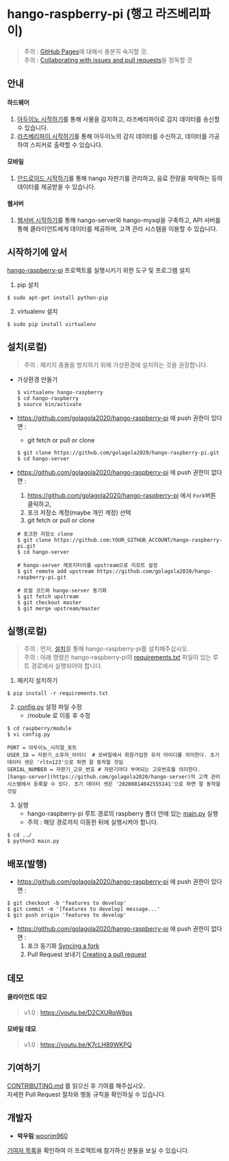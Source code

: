 # hango-raspberry-pi (행고 라즈베리파이)
> 주의 : [GitHub Pages](https://pages.github.com/)에 대해서 충분히 숙지할 것.  
주의 : [Collaborating with issues and pull requests](https://docs.github.com/en/github/collaborating-with-issues-and-pull-requests)을 정독할 것

## 안내
#### 하드웨어
   1. [아두이노 시작하기](https://github.com/golagola2020/hango-arduino)를 통해 사물을 감지하고, 라즈베리파이로 감지 데이터를 송신할 수 있습니다.
   2. [라즈베리파이 시작하기](https://github.com/golagola2020/hango-raspberry-pi)를 통해 아두이노의 감지 데이터를 수신하고, 데이터를 가공하여 스피커로 출력할 수 있습니다.
   
#### 모바일
   1. [안드로이드 시작하기](https://github.com/golagola2020/hango-mobile)를 통해 hango 자판기를 관리하고, 음료 잔량을 파악하는 등의 데이터를 제공받을 수 있습니다.
   
#### 웹서버
   1. [웹서버 시작하기](https://github.com/golagola2020/hango-server)를 통해 hango-server와 hango-mysql을 구축하고, API 서버를 통해 클라이언트에게 데이터를 제공하며, 고객 관리 시스템을 이용할 수 있습니다.
   
## 시작하기에 앞서
[hango-raspberry-pi](https://github.com/golagola2020/hango-raspberry-pi) 프로젝트를 실행시키기 위한 도구 및 프로그램 설치
   1. pip 설치
   ```
   $ sudo apt-get install python-pip
   ```
   2. virtualenv 설치
   ```
   $ sudo pip install virtualenv
   ```

## 설치(로컬)
> 주의 : 패키지 충돌을 방지하기 위해 가상환경에 설치하는 것을 권장합니다.
* 가상환경 만들기
   ```
   $ virtualenv hango-raspberry
   $ cd hango-raspberry
   $ source bin/activate
   ```
   
* https://github.com/golagola2020/hango-raspberry-pi 에 push 권한이 있다면 :  
   * git fetch or pull or clone
   ```
   $ git clone https://github.com/golagola2020/hango-raspberry-pi.git
   $ cd hango-server
   ```

* https://github.com/golagola2020/hango-raspberry-pi 에 push 권한이 없다면 :  
   1. https://github.com/golagola2020/hango-raspberry-pi 에서 ```Fork```버튼 클릭하고,
   2. 포크 저장소 계정(maybe 개인 계정) 선택
   3. git fetch or pull or clone
   ```
   # 포크한 저장소 clone
   $ git clone https://github.com:YOUR_GITHUB_ACCOUNT/hango-raspberry-pi.git
   $ cd hango-server
   
   # hango-server 레포지터리를 upstream으로 리모트 설정
   $ git remote add upstream https://github.com/golagola2020/hango-raspberry-pi.git
   
   # 로컬 코드와 hango-server 동기화
   $ git fetch upstream
   $ git checkout master
   $ git merge upstream/master
   ```

## 실행(로컬)
> 주의 : 먼저, [설치](https://github.com/golagola2020/hango-raspberry-pi#설치로컬)를 통해 hango-raspberry-pi를 설치해주십시오.    
> 주의 : 아래 명령은 hango-raspberry-pi의 [requirements.txt](https://github.com/golagola2020/hango-raspberry-pi/blob/master/requirements.txt) 파일이 있는 루트 경로에서 실행되어야 합니다.
   1. 패키지 설치하기
   ```
   $ pip install -r requirements.txt
   ```
   2. [config.py](https://github.com/golagola2020/hango-raspberry-pi/blob/master/raspberry/module/config.py) 설정 파일 수정
      * /mobule 로 이동 후 수정
   ```
   $ cd raspberry/module
   $ vi config.py
   ```      
   ```python3
   PORT = 아두이노_시리얼_포트
   USER_ID = 자판기_소유자_아이디  # 모바일에서 회원가입한 유저 아이디를 의미한다. 초기 데이터 셋은 'rltn123'으로 하면 잘 동작할 것임
   SERIAL_NUMBER = 자판기_고유_번호 # 자판기마다 부여되는 고유번호를 의미한다. [hango-server](https://github.com/golagola2020/hango-server)의 고객 관리 시스템에서 등록할 수 있다. 초기 데이터 셋은 '20200814042555141'으로 하면 잘 동작할 것임
   ```
   3. 실행
      * hango-raspberry-pi 루트 경로의 raspberry 폴더 안에 있는 [main.py](https://github.com/golagola2020/hango-raspberry-pi/blob/master/raspberry/main.py) 실행
      * 주의 : 해당 경로까지 이동한 뒤에 실행시켜야 합니다.
   ```
   $ cd ../
   $ python3 main.py
   ```
   
## 배포(발행)

* https://github.com/golagola2020/hango-raspberry-pi 에 push 권한이 있다면 :  
```
$ git checkout -b 'features to develop'
$ git commit -m '[features to develop] message...'
$ git push origin 'features to develop'
```

* https://github.com/golagola2020/hango-raspberry-pi 에 push 권한이 없다면 :  
   1. 포크 동기화 [Syncing a fork](https://docs.github.com/en/github/collaborating-with-issues-and-pull-requests/syncing-a-fork)
   2. Pull Request 보내기 [Creating a pull request](https://docs.github.com/en/github/collaborating-with-issues-and-pull-requests/creating-a-pull-request)
   
## 데모
#### 클라이언트 데모
> v1.0 : https://youtu.be/D2CXURqW8qs
#### 모바일 데모
> v1.0 : https://youtu.be/K7cLH89WKPQ


## 기여하기
[CONTRIBUTING.md](https://github.com/golagola2020/hango-raspberry-pi/blob/master/CONTRIBUTING.md) 를 읽으신 후 기여를 해주십시오.     
자세한 Pull Request 절차와 행동 규칙을 확인하실 수 있습니다.

## 개발자

  - **박우림** [woorim960](https://github.com/woorim960)


[기여자 목록](https://github.com/golagola2020/hango-server/graphs/contributors)을 확인하여 이 프로젝트에 참가하신 분들을 보실 수 있습니다.

